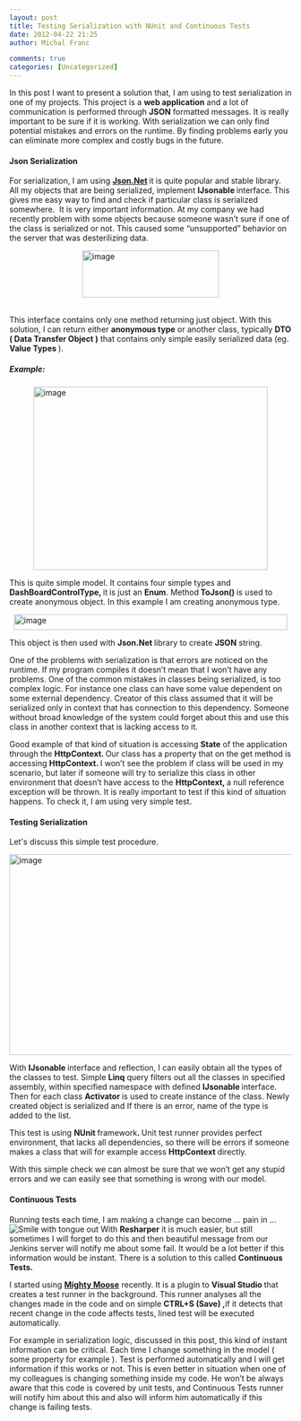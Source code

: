 ```yaml
---
layout: post
title: Testing Serialization with NUnit and Continuous Tests
date: 2012-04-22 21:25
author: Michal Franc

comments: true
categories: [Uncategorized]
---
```

<p>In this post I want to present a solution that, I am using to test serialization in one of my projects. This project is a <strong>web application</strong> and a lot of communication is performed through <strong>JSON</strong> formatted messages. It is really important to be sure if it is working. With serialization we can only find potential mistakes and errors on the runtime. By finding problems early you can eliminate more complex and costly bugs in the future. <h4>Json Serialization</h4> <p>For serialization, I am using <a href="http://nuget.org/packages/newtonsoft.json"><strong>Json.Net</strong></a><strong>&nbsp;</strong>it is quite popular and stable library. All my objects that are being serialized, implement <strong>IJsonable </strong>interface. This gives me easy way to find and check if particular class is serialized somewhere.&nbsp; It is very important information. At my company we had recently problem with some objects because someone wasn’t sure if one of the class is serialized or not. This caused some “unsupported” behavior on the server that was desterilizing data. <p><a href="http://www.mfranc.com/wp-content/uploads/2012/04/image8.png"><img style="background-image: none; border-right-width: 0px; padding-left: 0px; padding-right: 0px; display: block; float: none; border-top-width: 0px; border-bottom-width: 0px; margin-left: auto; border-left-width: 0px; margin-right: auto; padding-top: 0px" title="image" border="0" alt="image" src="http://www.mfranc.com/wp-content/uploads/2012/04/image_thumb8.png" width="244" height="84"></a>&nbsp; <p>This interface contains only one method returning just object. With this solution, I can return either <strong>anonymous type</strong> or another class, typically <strong>DTO ( Data Transfer Object )</strong> that contains only simple easily serialized data (eg. <strong>Value Types </strong>). <h5>Example:</h5> <p><a href="http://www.mfranc.com/wp-content/uploads/2012/04/image9.png"><img style="background-image: none; border-right-width: 0px; padding-left: 0px; padding-right: 0px; display: block; float: none; border-top-width: 0px; border-bottom-width: 0px; margin-left: auto; border-left-width: 0px; margin-right: auto; padding-top: 0px" title="image" border="0" alt="image" src="http://www.mfranc.com/wp-content/uploads/2012/04/image_thumb9.png" width="418" height="327"></a>  <p>This is quite simple model. It contains four simple types and <strong>DashBoardControlType, </strong>it<strong> </strong>is just an <strong>Enum</strong>. Method<strong> </strong><strong>ToJson() </strong>is used to create anonymous object. In this example I am creating anonymous type. <p><a href="http://www.mfranc.com/wp-content/uploads/2012/04/image10.png"><img style="background-image: none; border-right-width: 0px; padding-left: 0px; padding-right: 0px; display: block; float: none; border-top-width: 0px; border-bottom-width: 0px; margin-left: auto; border-left-width: 0px; margin-right: auto; padding-top: 0px" title="image" border="0" alt="image" src="http://www.mfranc.com/wp-content/uploads/2012/04/image_thumb10.png" width="488" height="28"></a>  <p>This object is then used with <strong>Json.Net </strong>library to create <strong>JSON</strong> string. <p>One of the problems with serialization is that errors are noticed on the runtime. If my program compiles it doesn’t mean that I won’t have any problems. One of the common mistakes in classes being serialized, is too complex logic. For instance one class can have some value dependent on some external dependency. Creator of this class assumed that it will be serialized only in context that has connection to this dependency. Someone without broad knowledge of the system could forget about this and use this class in another context that is lacking access to it. <p>Good example of that kind of situation is accessing <strong>State</strong> of the application through the <strong>HttpContext. </strong>Our class has a property that on the get method is accessing <strong>HttpContext. </strong>I won’t see the problem if class will be used in my scenario, but later if someone will try to serialize this class in other environment that doesn’t have access to the <strong>HttpContext, </strong>a null reference exception will be thrown. It is really important to test if this kind of situation happens. To check it, I am using very simple test. <h4>Testing Serialization</h4> <p>Let's discuss this simple test procedure.</p> <p><a href="http://www.mfranc.com/wp-content/uploads/2012/04/image12.png"><img style="background-image: none; border-bottom: 0px; border-left: 0px; padding-left: 0px; padding-right: 0px; display: inline; border-top: 0px; border-right: 0px; padding-top: 0px" title="image" border="0" alt="image" src="http://www.mfranc.com/wp-content/uploads/2012/04/image12_thumb.png" width="667" height="358"></a> </p> <p>With <strong>IJsonable </strong>interface and reflection, I can easily obtain all the types of the classes to test. Simple <strong>Linq</strong> query filters out all the classes in specified assembly, within specified namespace with defined <strong>IJsonable </strong>interface. Then for each class <strong>Activator </strong>is used to create instance of the class. Newly created object is serialized and If there is an error, name of the type is added to the list.  <p>This test is using <strong>NUnit </strong>framework<strong>. </strong>Unit test runner provides perfect environment, that lacks all dependencies, so there will be errors if someone makes a class that will for example access <strong>HttpContext </strong>directly.  <p>With this simple check we can almost be sure that we won’t get any stupid errors and we can easily see that something is wrong with our model. <h4>Continuous Tests</h4> <p>Running tests each time, I am making a change can become … pain in … <img style="border-bottom-style: none; border-left-style: none; border-top-style: none; border-right-style: none" class="wlEmoticon wlEmoticon-smilewithtongueout" alt="Smile with tongue out" src="http://www.mfranc.com/wp-content/uploads/2012/04/wlEmoticon-smilewithtongueout.png"> With <strong>Resharper</strong> it is much easier, but still sometimes I will forget to do this and then beautiful message from our Jenkins server will notify me about some fail. It would be a lot better if this information would be instant. There is a solution to this called <strong>Continuous Tests. </strong> <p>I started using <strong><a href="http://continuoustests.com/">Mighty Moose</a></strong> recently. It is a plugin to <strong>Visual Studio </strong>that creates a test runner in the background. This runner analyses all the changes made in the code and on simple <strong>CTRL+S (Save) ,</strong>if it detects that recent change in the code affects tests, lined test will be executed automatically.  <p>For example in serialization logic, discussed in this post, this kind of instant information can be critical. Each time I change something in the model ( some property for example ). Test is performed automatically and I will get information if this works or not. This is even better in situation when one of my colleagues is changing something inside my code. He won’t be always aware that this code is covered by unit tests, and Continuous Tests runner will notify him about this and also will inform him automatically if this change is failing tests.</p>

